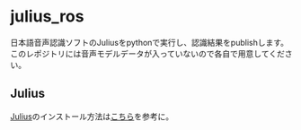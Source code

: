 # julius_ros
日本語音声認識ソフトのJuliusをpythonで実行し、認識結果をpublishします。  
このレポジトリには音声モデルデータが入っていないので各自で用意してください。  

## Julius
[Julius](http://julius.osdn.jp/)のインストール方法は[こちら](https://qiita.com/ekzemplaro/items/dcfd51c24f2c3a020c7b)を参考に。  


